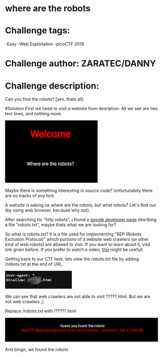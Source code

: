 # where are the robots

# Challenge tags:
-Easy
-Web Exploitation
-picoCTF 2019

# Challenge author: ZARATEC/DANNY
# Challenge description:
Can you find the robots?
[yes, thats all]


#Solution
First we need to visit a website from desription. 
All we see are two text lines, and nothing more. 

![image missing?](./content/where_are_the_robots_01.png)

Maybe there is something interesting in source code? 
Unfortunately there are no tracks of any hint.

A website is asking us where are the robots, but what robots?
Let's find out (by using web browser, because why not).

After searching for "http robots", i found a [google developer page](https://developers.google.com/search/docs/crawling-indexing/robots/intro) desribing a file "robots.txt", maybe thats what we are looking for?

So what is robots.txt?
It is a file used for implementing "REP (Robots Exclusion Protocol)" which portions of a website web crawlers (or other kind of web robots) are allowed to visit.
If you want to learn about it, visit link given before. If you prefer to watch a video, [this](https://youtu.be/qRlQ965pGCA?si=fnTGiyE2az9E3W8O) might be usefull.

Getting back to our CTF task, lets view the robots.txt file by adding /robots.txt at the end of URL.

![image missing?](./content/where_are_the_robots_02.png)

We can see that web crawlers are not able to visit ?????.html. But we are not web crawlers ;]

Replace /robots.txt with /?????.html 

![image missing?](./content/where_are_the_robots_03.png)

And bingo, we found the robots
